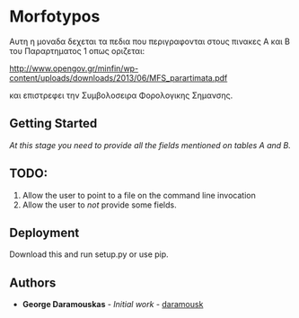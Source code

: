 # Morfotypos

Αυτη η μοναδα δεχεται τα πεδια που περιγραφονται στους πινακες Α και Β του
Παραρτηματος 1 οπως οριζεται:

http://www.opengov.gr/minfin/wp-content/uploads/downloads/2013/06/MFS_parartimata.pdf

και επιστρεφει την Συμβολοσειρα Φορολογικης Σημανσης.


## Getting Started



*At this stage you need to provide all the fields mentioned on tables A and B.*

## TODO:

1) Allow the user to point to a file on the command line invocation
2) Allow the user to *not* provide some fields.

## Deployment

Download this and run setup.py or use pip.

## Authors

* **George Daramouskas** - *Initial work* - [daramousk](https://github.com/daramousk)
